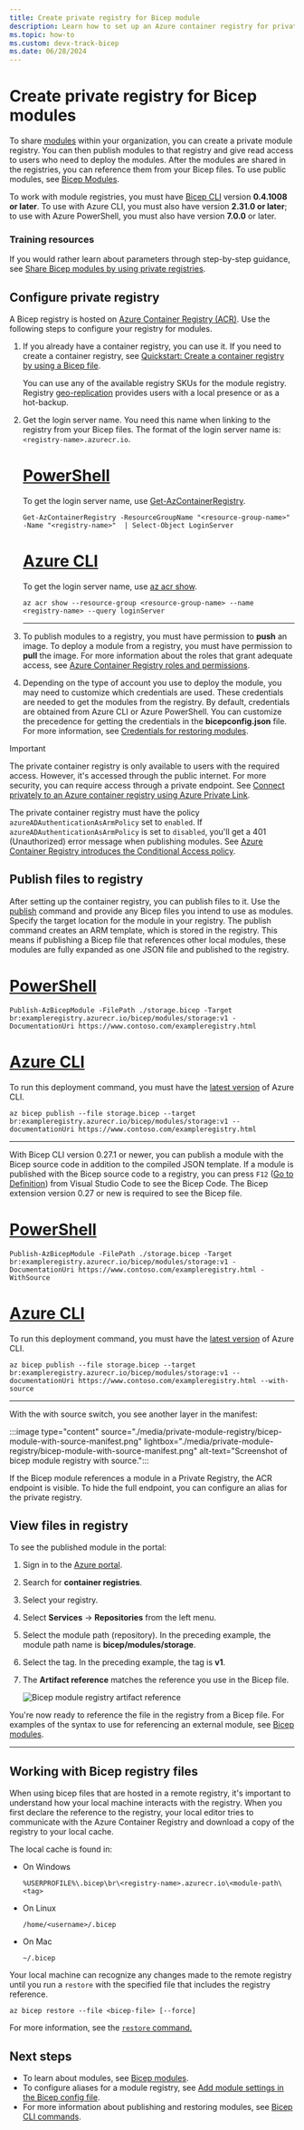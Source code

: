 ```yaml
---
title: Create private registry for Bicep module
description: Learn how to set up an Azure container registry for private Bicep modules
ms.topic: how-to
ms.custom: devx-track-bicep
ms.date: 06/28/2024
---
```


# Create private registry for Bicep modules

To share [modules](modules.md) within your organization, you can create a private module registry. You can then publish modules to that registry and give read access to users who need to deploy the modules. After the modules are shared in the registries, you can reference them from your Bicep files. To use public modules, see [Bicep Modules](./modules.md#file-in-registry).

To work with module registries, you must have [Bicep CLI](./install.md) version **0.4.1008 or later**. To use with Azure CLI, you must also have version **2.31.0 or later**; to use with Azure PowerShell, you must also have version **7.0.0** or later.

### Training resources

If you would rather learn about parameters through step-by-step guidance, see [Share Bicep modules by using private registries](/training/modules/share-bicep-modules-using-private-registries).

## Configure private registry

A Bicep registry is hosted on [Azure Container Registry (ACR)](/azure/container-registry/container-registry-intro). Use the following steps to configure your registry for modules.

1. If you already have a container registry, you can use it. If you need to create a container registry, see [Quickstart: Create a container registry by using a Bicep file](/azure/container-registry/container-registry-get-started-bicep).

   You can use any of the available registry SKUs for the module registry. Registry [geo-replication](/azure/container-registry/container-registry-geo-replication) provides users with a local presence or as a hot-backup.

1. Get the login server name. You need this name when linking to the registry from your Bicep files. The format of the login server name is: `<registry-name>.azurecr.io`.

    # [PowerShell](#tab/azure-powershell)

    To get the login server name, use [Get-AzContainerRegistry](/powershell/module/az.containerregistry/get-azcontainerregistry).

    ```azurepowershell
    Get-AzContainerRegistry -ResourceGroupName "<resource-group-name>" -Name "<registry-name>"  | Select-Object LoginServer
    ```

    # [Azure CLI](#tab/azure-cli)

    To get the login server name, use [az acr show](/cli/azure/acr#az-acr-show).

    ```azurecli
    az acr show --resource-group <resource-group-name> --name <registry-name> --query loginServer
    ```

    ---

1. To publish modules to a registry, you must have permission to **push** an image. To deploy a module from a registry, you must have permission to **pull** the image. For more information about the roles that grant adequate access, see [Azure Container Registry roles and permissions](/azure/container-registry/container-registry-roles).

1. Depending on the type of account you use to deploy the module, you may need to customize which credentials are used. These credentials are needed to get the modules from the registry. By default, credentials are obtained from Azure CLI or Azure PowerShell. You can customize the precedence for getting the credentials in the **bicepconfig.json** file. For more information, see [Credentials for restoring modules](bicep-config-modules.md#configure-profiles-and-credentials).

> [!IMPORTANT]
> The private container registry is only available to users with the required access. However, it's accessed through the public internet. For more security, you can require access through a private endpoint. See [Connect privately to an Azure container registry using Azure Private Link](/azure/container-registry/container-registry-private-link).
> 
> The private container registry must have the policy `azureADAuthenticationAsArmPolicy` set to `enabled`. If `azureADAuthenticationAsArmPolicy` is set to `disabled`, you'll get a 401 (Unauthorized) error message when publishing modules. See [Azure Container Registry introduces the Conditional Access policy](/azure/container-registry/container-registry-configure-conditional-access).

## Publish files to registry

After setting up the container registry, you can publish files to it. Use the [publish](bicep-cli.md#publish) command and provide any Bicep files you intend to use as modules. Specify the target location for the module in your registry. The publish command creates an ARM template, which is stored in the registry. This means if publishing a Bicep file that references other local modules, these modules are fully expanded as one JSON file and published to the registry.

# [PowerShell](#tab/azure-powershell)

```azurepowershell
Publish-AzBicepModule -FilePath ./storage.bicep -Target br:exampleregistry.azurecr.io/bicep/modules/storage:v1 -DocumentationUri https://www.contoso.com/exampleregistry.html
```

# [Azure CLI](#tab/azure-cli)

To run this deployment command, you must have the [latest version](/cli/azure/install-azure-cli) of Azure CLI.

```azurecli
az bicep publish --file storage.bicep --target br:exampleregistry.azurecr.io/bicep/modules/storage:v1 --documentationUri https://www.contoso.com/exampleregistry.html
```

---

With Bicep CLI version 0.27.1 or newer, you can publish a module with the Bicep source code in addition to the compiled JSON template. If a module is published with the Bicep source code to a registry, you can press `F12` ([Go to Definition](./visual-studio-code.md#go-to-definition)) from Visual Studio Code to see the Bicep Code. The Bicep extension version 0.27 or new is required to see the Bicep file.

# [PowerShell](#tab/azure-powershell)

```azurepowershell
Publish-AzBicepModule -FilePath ./storage.bicep -Target br:exampleregistry.azurecr.io/bicep/modules/storage:v1 -DocumentationUri https://www.contoso.com/exampleregistry.html -WithSource
```

# [Azure CLI](#tab/azure-cli)

To run this deployment command, you must have the [latest version](/cli/azure/install-azure-cli) of Azure CLI.

```azurecli
az bicep publish --file storage.bicep --target br:exampleregistry.azurecr.io/bicep/modules/storage:v1 --documentationUri https://www.contoso.com/exampleregistry.html --with-source
```

---

With the with source switch, you see another layer in the manifest:

:::image type="content" source="./media/private-module-registry/bicep-module-with-source-manifest.png" lightbox="./media/private-module-registry/bicep-module-with-source-manifest.png" alt-text="Screenshot of bicep module registry with source.":::

If the Bicep module references a module in a Private Registry, the ACR endpoint is visible. To hide the full endpoint, you can configure an alias for the private registry.

## View files in registry

To see the published module in the portal:

1. Sign in to the [Azure portal](https://portal.azure.com).
1. Search for **container registries**.
1. Select your registry.
1. Select **Services** -> **Repositories** from the left menu.
1. Select the module path (repository). In the preceding example, the module path name is **bicep/modules/storage**.
1. Select the tag. In the preceding example, the tag is **v1**.
1. The **Artifact reference** matches the reference you use in the Bicep file.

   ![Bicep module registry artifact reference](./media/private-module-registry/bicep-module-registry-artifact-reference.png)

You're now ready to reference the file in the registry from a Bicep file. For examples of the syntax to use for referencing an external module, see [Bicep modules](modules.md).

---
## Working with Bicep registry files

When using bicep files that are hosted in a remote registry, it's important to understand how your local machine interacts with the registry. When you first declare the reference to the registry, your local editor tries to communicate with the Azure Container Registry and download a copy of the registry to your local cache.

The local cache is found in:

- On Windows

    ```path
    %USERPROFILE%\.bicep\br\<registry-name>.azurecr.io\<module-path\<tag>
    ```

- On Linux

    ```path
    /home/<username>/.bicep
    ```

- On Mac

    ```path
    ~/.bicep
    ```

Your local machine can recognize any changes made to the remote registry until you run a `restore` with the specified file that includes the registry reference.

```azurecli
az bicep restore --file <bicep-file> [--force]
```

For more information, see the [`restore` command.](bicep-cli.md#restore)

## Next steps

- To learn about modules, see [Bicep modules](modules.md).
- To configure aliases for a module registry, see [Add module settings in the Bicep config file](bicep-config-modules.md).
- For more information about publishing and restoring modules, see [Bicep CLI commands](bicep-cli.md).
